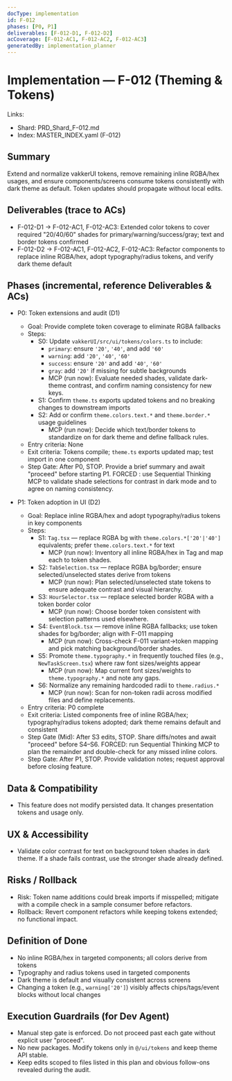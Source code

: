 ```yaml
---
docType: implementation
id: F-012
phases: [P0, P1]
deliverables: [F-012-D1, F-012-D2]
acCoverage: [F-012-AC1, F-012-AC2, F-012-AC3]
generatedBy: implementation_planner
---
```


# Implementation — F-012 (Theming & Tokens)

Links:
- Shard: PRD_Shard_F-012.md
- Index: MASTER_INDEX.yaml (F-012)

## Summary
Extend and normalize vakkerUI tokens, remove remaining inline RGBA/hex usages, and ensure components/screens consume tokens consistently with dark theme as default. Token updates should propagate without local edits.

## Deliverables (trace to ACs)
- F-012-D1 → F-012-AC1, F-012-AC3: Extended color tokens to cover required "20/40/60" shades for primary/warning/success/gray; text and border tokens confirmed
- F-012-D2 → F-012-AC1, F-012-AC2, F-012-AC3: Refactor components to replace inline RGBA/hex, adopt typography/radius tokens, and verify dark theme default

## Phases (incremental, reference Deliverables & ACs)
- P0: Token extensions and audit (D1)
  - Goal: Provide complete token coverage to eliminate RGBA fallbacks
  - Steps:
    - S0: Update `vakkerUI/src/ui/tokens/colors.ts` to include:
      - `primary`: ensure `'20'`, `'40'`, and add `'60'`
      - `warning`: add `'20'`, `'40'`, `'60'`
      - `success`: ensure `'20'` and add `'40'`, `'60'`
      - `gray`: add `'20'` if missing for subtle backgrounds
      - MCP (run now): Evaluate needed shades, validate dark-theme contrast, and confirm naming consistency for new keys.
    - S1: Confirm `theme.ts` exports updated tokens and no breaking changes to downstream imports
    - S2: Add or confirm `theme.colors.text.*` and `theme.border.*` usage guidelines
      - MCP (run now): Decide which text/border tokens to standardize on for dark theme and define fallback rules.
  - Entry criteria: None
  - Exit criteria: Tokens compile; `theme.ts` exports updated map; test import in one component
  - Step Gate: After P0, STOP. Provide a brief summary and await "proceed" before starting P1. FORCED : use Sequential Thinking MCP to validate shade selections for contrast in dark mode and to agree on naming consistency.

- P1: Token adoption in UI (D2)
  - Goal: Replace inline RGBA/hex and adopt typography/radius tokens in key components
  - Steps:
    - S1: `Tag.tsx` — replace RGBA bg with `theme.colors.*['20'|'40']` equivalents; prefer `theme.colors.text.*` for text
      - MCP (run now): Inventory all inline RGBA/hex in Tag and map each to token shades.
    - S2: `TabSelection.tsx` — replace RGBA bg/border; ensure selected/unselected states derive from tokens
      - MCP (run now): Plan selected/unselected state tokens to ensure adequate contrast and visual hierarchy.
    - S3: `HourSelector.tsx` — replace selected border RGBA with a token border color
      - MCP (run now): Choose border token consistent with selection patterns used elsewhere.
    - S4: `EventBlock.tsx` — remove inline RGBA fallbacks; use token shades for bg/border; align with F-011 mapping
      - MCP (run now): Cross-check F-011 variant→token mapping and pick matching background/border shades.
    - S5: Promote `theme.typography.*` in frequently touched files (e.g., `NewTaskScreen.tsx`) where raw font sizes/weights appear
      - MCP (run now): Map current font sizes/weights to `theme.typography.*` and note any gaps.
    - S6: Normalize any remaining hardcoded radii to `theme.radius.*`
      - MCP (run now): Scan for non-token radii across modified files and define replacements.
  - Entry criteria: P0 complete
  - Exit criteria: Listed components free of inline RGBA/hex; typography/radius tokens adopted; dark theme remains default and consistent
  - Step Gate (Mid): After S3 edits, STOP. Share diffs/notes and await "proceed" before S4–S6. FORCED: run Sequential Thinking MCP to plan the remainder and double-check for any missed inline colors.
  - Step Gate: After P1, STOP. Provide validation notes; request approval before closing feature.

## Data & Compatibility
- This feature does not modify persisted data. It changes presentation tokens and usage only.

## UX & Accessibility
- Validate color contrast for text on background token shades in dark theme. If a shade fails contrast, use the stronger shade already defined.

## Risks / Rollback
- Risk: Token name additions could break imports if misspelled; mitigate with a compile check in a sample consumer before refactors.
- Rollback: Revert component refactors while keeping tokens extended; no functional impact.

## Definition of Done
- No inline RGBA/hex in targeted components; all colors derive from tokens
- Typography and radius tokens used in targeted components
- Dark theme is default and visually consistent across screens
- Changing a token (e.g., `warning['20']`) visibly affects chips/tags/event blocks without local changes

## Execution Guardrails (for Dev Agent)
- Manual step gate is enforced. Do not proceed past each gate without explicit user "proceed".
- No new packages. Modify tokens only in `@/ui/tokens` and keep theme API stable.
- Keep edits scoped to files listed in this plan and obvious follow-ons revealed during the audit.


